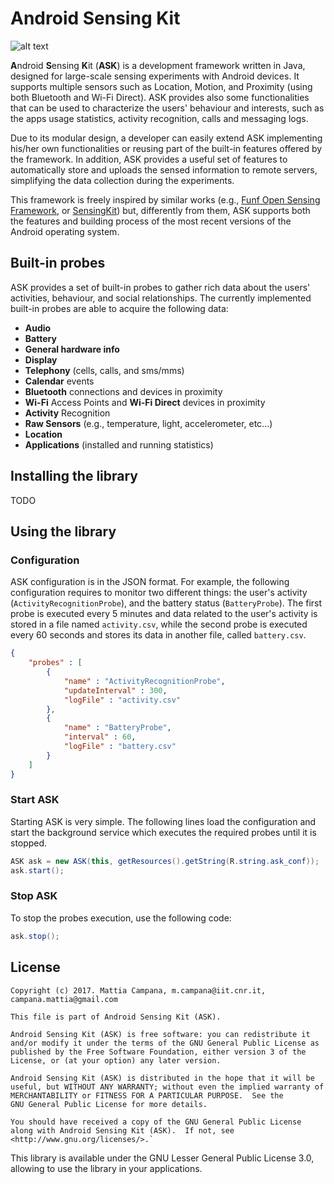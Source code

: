 # Android Sensing Kit

![alt text](https://user-images.githubusercontent.com/1859476/34232195-14e95404-e594-11e7-8cc8-6361b50433d5.png)

**A**ndroid **S**ensing **K**it (**ASK**) is a development framework
written in Java, designed for large-scale sensing experiments with
Android devices.
It supports multiple sensors such as Location, Motion, and Proximity
(using both Bluetooth and Wi-Fi Direct).
ASK provides also some functionalities that can be used to characterize
the users' behaviour and interests, such as the apps usage statistics,
activity recognition, calls and messaging logs.

Due to its modular design, a developer can easily extend ASK
implementing his/her own functionalities or reusing part of the
built-in features offered by the framework.
In addition, ASK provides a useful set of features to automatically
store and uploads the sensed information to remote servers, simplifying
the data collection during the experiments.

This framework is freely inspired by similar works (e.g.,
[Funf Open Sensing Framework](http://funf.org), or
[SensingKit](https://sensingkit.org)) but, differently from
them, ASK supports both the features and building process of the most
recent versions of the Android operating system.

## Built-in probes

ASK provides a set of built-in probes to gather rich data about the
users' activities, behaviour, and social relationships. The currently
implemented built-in probes are able to acquire the following
data:

   * **Audio**
   * **Battery**
   * **General hardware info**
   * **Display**
   * **Telephony** (cells, calls, and sms/mms)
   * **Calendar** events
   * **Bluetooth** connections and devices in proximity
   * **Wi-Fi** Access Points and **Wi-Fi Direct** devices in proximity
   * **Activity** Recognition
   * **Raw Sensors** (e.g., temperature, light, accelerometer, etc...)
   * **Location**
   * **Applications** (installed and running statistics)

## Installing the library

TODO

## Using the library

### Configuration

ASK configuration is in the JSON format. For example, the following
configuration requires to monitor two different things: the user's
activity (`ActivityRecognitionProbe`), and the battery status
(`BatteryProbe`). The first probe is executed every 5 minutes and data
related to the user's activity is stored in a file named `activity.csv`,
while the second probe is executed every 60 seconds and stores its data
in another file, called `battery.csv`.

```json
{
    "probes" : [
        {
            "name" : "ActivityRecognitionProbe",
            "updateInterval" : 300,
            "logFile" : "activity.csv"
        },
        {
            "name" : "BatteryProbe",
            "interval" : 60,
            "logFile" : "battery.csv"
        }
    ]
}
```

### Start ASK

Starting ASK is very simple. The following lines load the configuration
and start the background service which executes the required probes
until it is stopped.

```java
ASK ask = new ASK(this, getResources().getString(R.string.ask_conf));
ask.start();
```

### Stop ASK

To stop the probes execution, use the following code:

```java
ask.stop();
```

## License

```
Copyright (c) 2017. Mattia Campana, m.campana@iit.cnr.it,
campana.mattia@gmail.com

This file is part of Android Sensing Kit (ASK).

Android Sensing Kit (ASK) is free software: you can redistribute it
and/or modify it under the terms of the GNU General Public License as
published by the Free Software Foundation, either version 3 of the
License, or (at your option) any later version.

Android Sensing Kit (ASK) is distributed in the hope that it will be
useful, but WITHOUT ANY WARRANTY; without even the implied warranty of
MERCHANTABILITY or FITNESS FOR A PARTICULAR PURPOSE.  See the
GNU General Public License for more details.

You should have received a copy of the GNU General Public License
along with Android Sensing Kit (ASK).  If not, see
<http://www.gnu.org/licenses/>.`
```

This library is available under the GNU Lesser General Public License 3.0, allowing to use the library in your applications.
